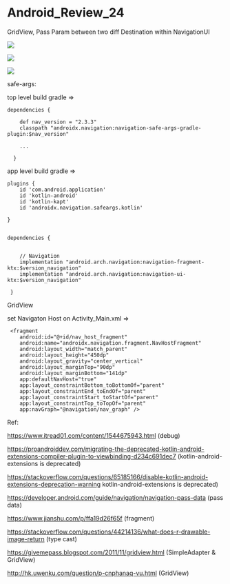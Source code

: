 # Android_Review_24
GridView, Pass Param between two diff Destination within NavigationUI

![](https://raw.githubusercontent.com/QueenieCplusplus/Android_Review_24/main/output1.png)

![](https://raw.githubusercontent.com/QueenieCplusplus/Android_Review_24/main/output2.png)

![](https://raw.githubusercontent.com/QueenieCplusplus/Android_Review_24/main/output3.png)

safe-args:

top level build gradle =>


    dependencies {

        def nav_version = "2.3.3"
        classpath "androidx.navigation:navigation-safe-args-gradle-plugin:$nav_version"
        
        ...
        
      }
      
app level build gradle =>


    plugins {
        id 'com.android.application'
        id 'kotlin-android'
        id 'kotlin-kapt'
        id 'androidx.navigation.safeargs.kotlin'

    }


    dependencies {


        // Navigation
        implementation "android.arch.navigation:navigation-fragment-ktx:$version_navigation"
        implementation "android.arch.navigation:navigation-ui-ktx:$version_navigation"

     }
     
GridView


set Navigaton Host on Activity_Main.xml =>

     <fragment
        android:id="@+id/nav_host_fragment"
        android:name="androidx.navigation.fragment.NavHostFragment"
        android:layout_width="match_parent"
        android:layout_height="450dp"
        android:layout_gravity="center_vertical"
        android:layout_marginTop="90dp"
        android:layout_marginBottom="141dp"
        app:defaultNavHost="true"
        app:layout_constraintBottom_toBottomOf="parent"
        app:layout_constraintEnd_toEndOf="parent"
        app:layout_constraintStart_toStartOf="parent"
        app:layout_constraintTop_toTopOf="parent"
        app:navGraph="@navigation/nav_graph" />


Ref:

https://www.itread01.com/content/1544675943.html (debug)

https://proandroiddev.com/migrating-the-deprecated-kotlin-android-extensions-compiler-plugin-to-viewbinding-d234c691dec7 (kotlin-android-extensions is deprecated)

https://stackoverflow.com/questions/65185166/disable-kotlin-android-extensions-deprecation-warning kotlin-android-extensions is deprecated)

https://developer.android.com/guide/navigation/navigation-pass-data (pass data)

https://www.jianshu.com/p/ffa19d26f65f (fragment)

https://stackoverflow.com/questions/44214136/what-does-r-drawable-image-return (type cast)

https://givemepass.blogspot.com/2011/11/gridview.html (SimpleAdapter & GridView)

http://hk.uwenku.com/question/p-cnphanaq-vu.html (GridView)

